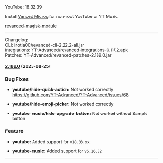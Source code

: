 YouTube: 18.32.39  

Install [Vanced Microg](https://github.com/TeamVanced/VancedMicroG/releases) for non-root YouTube or YT Music  

[revanced-magisk-module](https://github.com/j-hc/revanced-magisk-module)  

---
Changelog:  
CLI: inotia00/revanced-cli-2.22.2-all.jar  
Integrations: YT-Advanced/revanced-integrations-0.117.2.apk  
Patches: YT-Advanced/revanced-patches-2.189.0.jar  

#### [2.189.0](https://github.com/YT-Advanced/ReX-patches/compare/v2.188.2...v2.189.0) (2023-08-25)


### Bug Fixes

* **youtube/hide-quick-action:** Not worked correctly https://github.com/YT-Advanced/YT-Advanced/issues/68

* **youtube/hide-emoji-picker:** Not worked correctly

* **youtube-music/hide-upgrade-button:** Not worked without Sample button

### Feature

* **youtube:** Added support for `v18.33.xx`

* **youtube-music:** Added support for `v6.16.52`
---  
